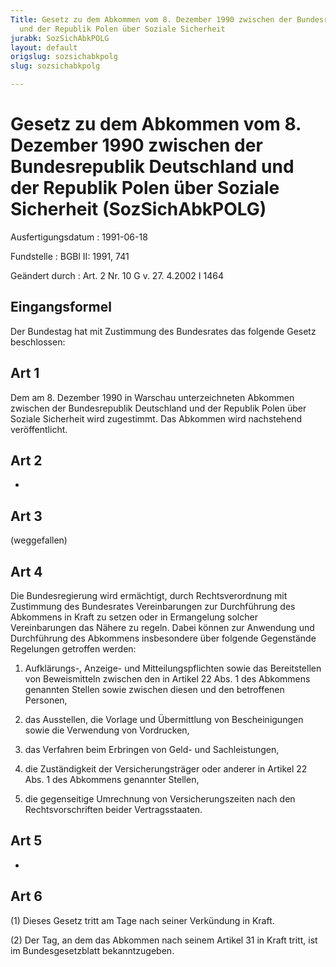 ```yaml
---
Title: Gesetz zu dem Abkommen vom 8. Dezember 1990 zwischen der Bundesrepublik Deutschland
  und der Republik Polen über Soziale Sicherheit
jurabk: SozSichAbkPOLG
layout: default
origslug: sozsichabkpolg
slug: sozsichabkpolg

---
```


# Gesetz zu dem Abkommen vom 8. Dezember 1990 zwischen der Bundesrepublik Deutschland und der Republik Polen über Soziale Sicherheit (SozSichAbkPOLG)

Ausfertigungsdatum
:   1991-06-18

Fundstelle
:   BGBl II: 1991, 741

Geändert durch
:   Art. 2 Nr. 10 G v. 27. 4.2002 I 1464


## Eingangsformel

Der Bundestag hat mit Zustimmung des Bundesrates das folgende Gesetz beschlossen:


## Art 1

Dem am 8. Dezember 1990 in Warschau unterzeichneten Abkommen zwischen der Bundesrepublik Deutschland und der Republik Polen über Soziale Sicherheit wird zugestimmt. Das Abkommen wird nachstehend veröffentlicht.


## Art 2

-


## Art 3

(weggefallen)


## Art 4

Die Bundesregierung wird ermächtigt, durch Rechtsverordnung mit Zustimmung des Bundesrates Vereinbarungen zur Durchführung des Abkommens in Kraft zu setzen oder in Ermangelung solcher Vereinbarungen das Nähere zu regeln. Dabei können zur Anwendung und Durchführung des Abkommens insbesondere über folgende Gegenstände Regelungen getroffen werden:

1.  Aufklärungs-, Anzeige- und Mitteilungspflichten sowie das Bereitstellen von Beweismitteln zwischen den in Artikel 22 Abs. 1 des Abkommens genannten Stellen sowie zwischen diesen und den betroffenen Personen,


2.  das Ausstellen, die Vorlage und Übermittlung von Bescheinigungen sowie die Verwendung von Vordrucken,


3.  das Verfahren beim Erbringen von Geld- und Sachleistungen,


4.  die Zuständigkeit der Versicherungsträger oder anderer in Artikel 22 Abs. 1 des Abkommens genannter Stellen,


5.  die gegenseitige Umrechnung von Versicherungszeiten nach den Rechtsvorschriften beider Vertragsstaaten.





## Art 5

-


## Art 6

(1) Dieses Gesetz tritt am Tage nach seiner Verkündung in Kraft.

(2) Der Tag, an dem das Abkommen nach seinem Artikel 31 in Kraft tritt, ist im Bundesgesetzblatt bekanntzugeben.

